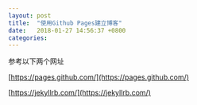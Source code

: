 ```yaml
---
layout: post
title:  "使用Github Pages建立博客"
date:   2018-01-27 14:56:37 +0800
categories:
---
```


参考以下两个网址

[https://pages.github.com/](https://pages.github.com/)

[https://jekyllrb.com/](https://jekyllrb.com/)
